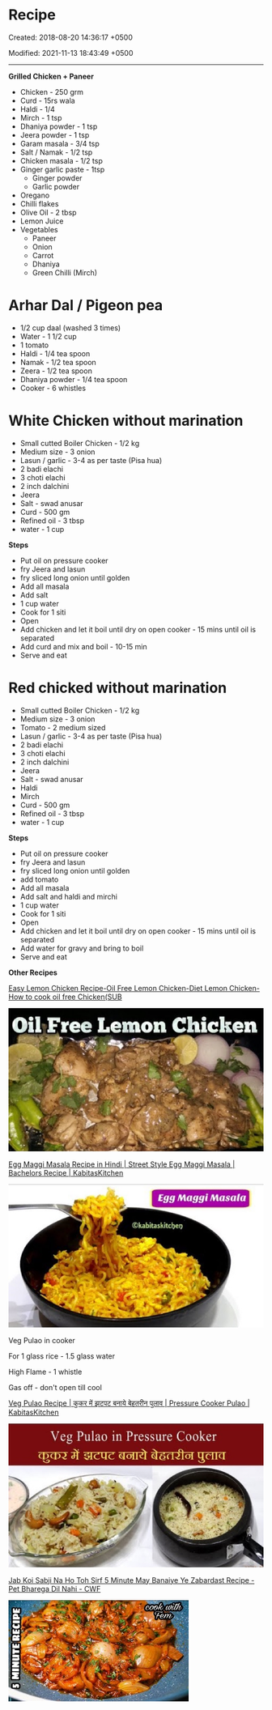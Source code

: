 # Recipe

Created: 2018-08-20 14:36:17 +0500

Modified: 2021-11-13 18:43:49 +0500

---

**Grilled Chicken + Paneer**
-   Chicken - 250 grm
-   Curd - 15rs wala
-   Haldi - 1/4
-   Mirch - 1 tsp
-   Dhaniya powder - 1 tsp
-   Jeera powder - 1 tsp
-   Garam masala - 3/4 tsp
-   Salt / Namak - 1/2 tsp
-   Chicken masala - 1/2 tsp
-   Ginger garlic paste - 1tsp
    -   Ginger powder
    -   Garlic powder
-   Oregano
-   Chilli flakes
-   Olive Oil - 2 tbsp
-   Lemon Juice
-   Vegetables
    -   Paneer
    -   Onion
    -   Carrot
    -   Dhaniya
    -   Green Chilli (Mirch)



# Arhar Dal / Pigeon pea
-   1/2 cup daal (washed 3 times)
-   Water - 1 1/2 cup
-   1 tomato
-   Haldi - 1/4 tea spoon
-   Namak - 1/2 tea spoon
-   Zeera - 1/2 tea spoon
-   Dhaniya powder - 1/4 tea spoon
-   Cooker - 6 whistles



# White Chicken without marination
-   Small cutted Boiler Chicken - 1/2 kg
-   Medium size - 3 onion
-   Lasun / garlic - 3-4 as per taste (Pisa hua)
-   2 badi elachi
-   3 choti elachi
-   2 inch dalchini
-   Jeera
-   Salt - swad anusar
-   Curd - 500 gm
-   Refined oil - 3 tbsp
-   water - 1 cup



**Steps**
-   Put oil on pressure cooker
-   fry Jeera and lasun
-   fry sliced long onion until golden
-   Add all masala
-   Add salt
-   1 cup water
-   Cook for 1 siti
-   Open
-   Add chicken and let it boil until dry on open cooker - 15 mins until oil is separated
-   Add curd and mix and boil - 10-15 min
-   Serve and eat





# Red chicked without marination
-   Small cutted Boiler Chicken - 1/2 kg
-   Medium size - 3 onion
-   Tomato - 2 medium sized
-   Lasun / garlic - 3-4 as per taste (Pisa hua)
-   2 badi elachi
-   3 choti elachi
-   2 inch dalchini
-   Jeera
-   Salt - swad anusar
-   Haldi
-   Mirch
-   Curd - 500 gm
-   Refined oil - 3 tbsp
-   water - 1 cup



**Steps**
-   Put oil on pressure cooker
-   fry Jeera and lasun
-   fry sliced long onion until golden
-   add tomato
-   Add all masala
-   Add salt and haldi and mirchi
-   1 cup water
-   Cook for 1 siti
-   Open
-   Add chicken and let it boil until dry on open cooker - 15 mins until oil is separated
-   Add water for gravy and bring to boil
-   Serve and eat



**Other Recipes**

[Easy Lemon Chicken Recipe-Oil Free Lemon Chicken-Diet Lemon Chicken-How to cook oil free Chicken(SUB](https://www.youtube.com/watch?v=MXhYPZ9KQT4)



![Oil Free Lemon Chicken ](media/Nutrition_Recipe-image1.jpg)



[Egg Maggi Masala Recipe in Hindi | Street Style Egg Maggi Masala | Bachelors Recipe | KabitasKitchen](https://www.youtube.com/watch?v=6xqsC9pOa3M)



![Oatpł!łseuqqo DIDSDW !66DW 663 ](media/Nutrition_Recipe-image2.jpg)



Veg Pulao in cooker

For 1 glass rice - 1.5 glass water

High Flame - 1 whistle

Gas off - don't open till cool

[Veg Pulao Recipe | कुकर में झटपट बनाये बेहतरीन पुलाव | Pressure Cooker Pulao | KabitasKitchen](https://www.youtube.com/watch?v=qFE9madv0RY)



![Veg Pulao in Pressure Cooker $1cue geT1< ](media/Nutrition_Recipe-image3.jpg)



[Jab Koi Sabji Na Ho Toh Sirf 5 Minute May Banaiye Ye Zabardast Recipe - Pet Bharega Dil Nahi - CWF](https://www.youtube.com/watch?v=2Ln3b37gJlE)



![I E PE ](media/Nutrition_Recipe-image4.jpg)




